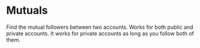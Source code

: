 # Mutuals
Find the mutual followers between two accounts. Works for both public and private accounts. It works for private accounts as long as you follow both of them.
